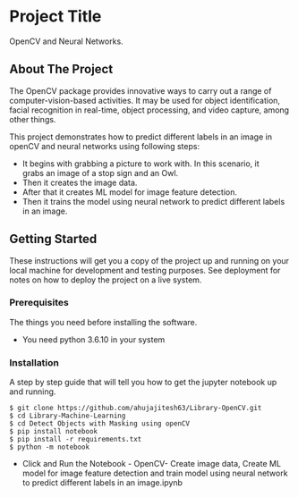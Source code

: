 # Project Title

OpenCV and Neural Networks.

## About The Project

The OpenCV package provides innovative ways to carry out a range of computer-vision-based activities. It may be used for object identification, facial recognition in real-time, object processing, and video capture, among other things.

This project demonstrates how to predict different labels in an image in openCV and neural networks using following steps: 
* It begins with grabbing a picture to work with. In this scenario, it grabs an image of a stop sign and an Owl. 
* Then it creates the image data.
* After that it creates ML model for image feature detection.
* Then it trains the model using neural network to predict different labels in an image.
## Getting Started

These instructions will get you a copy of the project up and running on your local machine for development and testing purposes. See deployment for notes on how to deploy the project on a live system.

### Prerequisites

The things you need before installing the software.

* You need python 3.6.10 in your system

### Installation

A step by step guide that will tell you how to get the jupyter notebook up and running.

```
$ git clone https://github.com/ahujajitesh63/Library-OpenCV.git
$ cd Library-Machine-Learning
$ cd Detect Objects with Masking using openCV
$ pip install notebook
$ pip install -r requirements.txt
$ python -m notebook
```
* Click and Run the Notebook - OpenCV- Create image data, Create ML model for image feature detection and train model using neural network to predict different labels in an image.ipynb

